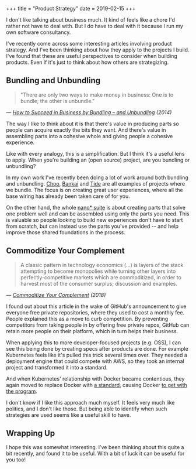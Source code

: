 +++
title = "Product Strategy"
date = 2019-02-15
+++

I don't like talking about business much. It kind of feels like a chore I'd
rather not have to deal with. But I do have to deal with it because I run my own
software consultancy.

I've recently come across some interesting articles involving product strategy.
And I've been thinking about how they apply to the projects I build. I've found
that these are useful perspectives to consider when building products. Even if
it's just to think about how others are strategizing.

## Bundling and Unbundling
> "There are only two ways to make money in business: One is to bundle; the
> other is unbundle."

_— [How to Succeed in Business by Bundling – and
Unbundling](https://hbr.org/2014/06/how-to-succeed-in-business-by-bundling-and-unbundling)
(2014)_

The way I like to think about it is that there's value in producing parts so
people can acquire exactly the bits they want. And there's value in assembling
parts into a cohesive whole and giving people a cohesive experience.

Like with every analogy, this is a simplification. But I think it's a useful
lens to apply. When you're building an (open source) project, are you bundling
or unbundling?

In my own work I've recently been doing a lot of work around both bundling and
unbundling. [Choo](http://choo.io/), [Bankai](https://github.com/choojs/bankai)
and [Tide](https://github.com/rust-net-web/tide) are all examples of projects
where we bundle. The focus is on creating great user experiences, where all the
base wiring has already been taken care of for you.

On the other hand, the whole
[nano* suite](https://github.com/search?q=org%3Achoojs+nano&unscoped_q=nano) is
about creating parts that solve one problem well and can be assembled using only
the parts you need. This is valuable so people looking to build new experiences
don't have to start from scratch, but can instead use the parts you've provided
-- and help improve those shared foundations in the process.

## Commoditize Your Complement
> A classic pattern in technology economics (...) is
> layers of the stack attempting to become monopolies while turning other layers
> into perfectly-competitive markets which are commoditized, in order to harvest
> most of the consumer surplus; discussion and examples.

_— [Commoditize Your Complement](https://www.gwern.net/Complement#2) (2018)_

I found out about this article in the wake of GitHub's announcement to give
everyone free private repositories, where they used to cost a monthly fee.
People explained this as a move to curb competition. By preventing competitors
from taking people in by offering free private repos, GitHub can retain more
people on their platform, which in turn helps their business.

When applying this to more developer-focused projects (e.g. OSS), I can see this
being done by creating specs after products are done. For example Kubernetes
feels like it's pulled this trick several times over. They needed a deployment
engine that could compete with AWS, so they took an internal project and
transformed it into a standard.

And when Kubernetes' relationship with Docker became contentious, they again
moved to replace Docker with [a standard](https://www.opencontainers.org/),
causing Docker [to get with the program](https://mobyproject.org/).

I don't know if I like this approach much myself. It feels very much like
politics, and I don't like those. But being able to identify when such
strategies are used seems like a useful skill to have.

## Wrapping Up
I hope this was somewhat interesting. I've been thinking about this quite a bit
recently, and found it to be useful. With a bit of luck it can be useful for you
too!
